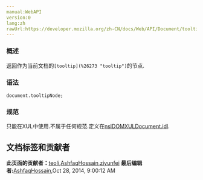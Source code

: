 ```yaml
---
manual:WebAPI
version:0
lang:zh
rawUrl:https://developer.mozilla.org/zh-CN/docs/Web/API/Document/tooltipNode
---
```





### 概述<a name="Summary"></a>


返回作为当前文档的`[tooltip](%26273 "tooltip")`的节点.


### 语法<a name="Usage"></a>

```
document.tooltipNode;
```

### 规范<a name="Specification"></a>


只能在XUL中使用.不属于任何规范.定义在[nsIDOMXULDocument.idl](%26274 "").




## 文档标签和贡献者
**此页面的贡献者：**[teoli](%160 ""),[AshfaqHossain](%4944 ""),[ziyunfei](%61 "")
**最后编辑者:**[AshfaqHossain](%4944 ""),<time>Oct 28, 2014, 9:00:12 AM</time>


